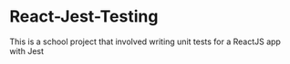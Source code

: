 # React-Jest-Testing

This is a school project that involved writing unit tests for a ReactJS app with Jest
